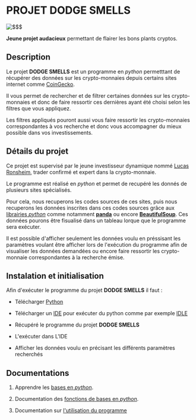 # PROJET DODGE SMELLS
![$$$](https://th.bing.com/th/id/OIP.6kMzGWALeT8v8XJX6whRpwHaHx?w=205&h=212&c=7&r=0&o=5&dpr=1.3&pid=1.7)

**Jeune projet audacieux** permettant de flairer les bons plants cryptos.


## Description

Le projet **DODGE SMELLS** est un programme en *python* permetttant de récupérer des données sur les crypto-monnaies depuis certains sites internet comme [CoinGecko](https://www.coingecko.com/fr).

Il vous permet de rechercher et de filtrer certaines données sur les crypto-monnaies et donc de faire ressortir ces dernières ayant été choisi selon les filtres que vous appliquez.

Les filtres appliqués pouront aussi vous faire ressortir les crypto-monnaies correspondantes à vos recherche et donc vous accompagner du mieux possible dans vos investissements.

## Détails du projet

Ce projet est supervisé par le jeune investisseur dynamique nommé [Lucas Ronsheim](https://www.linkedin.com/in/lucas-ronsheim-9b968b175/), trader confirmé et expert dans la crypto-monnaie.

Le programme est réalisé en *python* et permet de recupéré les donnés de plusieurs sites spécialisés. 

Pour cela, nous recuperons les codes sources de ces sites, puis nous recuperons les données inscrites dans ces codes sources grâce aux [librairies *python*](https://www.educba.com/python-libraries-list/) comme notamment [**panda**](https://pandas.pydata.org/docs/) ou encore [**BeautifulSoup**](https://beautiful-soup-4.readthedocs.io/en/latest/).
Ces données pourons être fisualisé dans un tableau lorque que le programme sera exécuter.

Il est possible d'afficher seulement les données voulu en préssisant les paramètres voulant être afficher lors de l'exécution du programme afin de visualiser les données demandées ou encore faire ressortir les crypto-monnaie correspondantes à la recherche émise.


## Instalation et initialisation

Afin d'exécuter le programme du projet **DODGE SMELLS** il faut :

- Télécharger [Python](https://python.fr.softonic.com/?utm_source=Bing&utm_medium=paid&utm_campaign=BING_FR_DSA&msclkid=a4067f1af5661a28273d1c774580eed0)

- Télécharger un [IDE](https://www.commentcoder.com/ide-python/#:~:text=Top%2011%20des%20meilleurs%20IDE%20pour%20Python%20en,Windows%2FmacOS%2FLinux%20...%208%208.%20Spyder%20...%20%C3%89l%C3%A9ments%20suppl%C3%A9mentaires) pour exécuter du python comme par exemple [IDLE](https://python.developpez.com/telecharger/detail/id/1925/IDLE)

- Récupéré le programme du projet **DODGE SMELLS**

- L'exécuter dans L'IDE

- Afficher les données voulu en précisant les différents paramètres recherchés


## Documentations

1) Apprendre les [bases en *python*](https://www.youtube.com/watch?v=CXf_7W-qACU&t=18s).

2) Documentation des [fonctions de bases en *python*](https://courspython.com/fonctions.html).

3) Documentation sur [l'utilisation du programme](https://cat-bounce.com/)

 